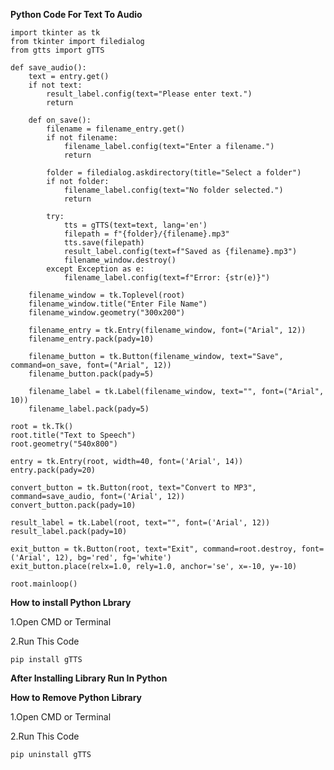 **Python Code For Text To Audio**


    import tkinter as tk
    from tkinter import filedialog
    from gtts import gTTS

    def save_audio():
        text = entry.get()
        if not text:
            result_label.config(text="Please enter text.")
            return

        def on_save():
            filename = filename_entry.get()
            if not filename:
                filename_label.config(text="Enter a filename.")
                return

            folder = filedialog.askdirectory(title="Select a folder")
            if not folder:
                filename_label.config(text="No folder selected.")
                return

            try:
                tts = gTTS(text=text, lang='en')
                filepath = f"{folder}/{filename}.mp3"
                tts.save(filepath)
                result_label.config(text=f"Saved as {filename}.mp3")
                filename_window.destroy()
            except Exception as e:
                filename_label.config(text=f"Error: {str(e)}")

        filename_window = tk.Toplevel(root)
        filename_window.title("Enter File Name")
        filename_window.geometry("300x200")

        filename_entry = tk.Entry(filename_window, font=("Arial", 12))
        filename_entry.pack(pady=10)

        filename_button = tk.Button(filename_window, text="Save", command=on_save, font=("Arial", 12))
        filename_button.pack(pady=5)

        filename_label = tk.Label(filename_window, text="", font=("Arial", 10))
        filename_label.pack(pady=5)

    root = tk.Tk()
    root.title("Text to Speech")
    root.geometry("540x800")

    entry = tk.Entry(root, width=40, font=('Arial', 14))
    entry.pack(pady=20)

    convert_button = tk.Button(root, text="Convert to MP3", command=save_audio, font=('Arial', 12))
    convert_button.pack(pady=10)

    result_label = tk.Label(root, text="", font=('Arial', 12))
    result_label.pack(pady=10)

    exit_button = tk.Button(root, text="Exit", command=root.destroy, font=('Arial', 12), bg='red', fg='white')
    exit_button.place(relx=1.0, rely=1.0, anchor='se', x=-10, y=-10)

    root.mainloop()

**How to install Python Lbrary**

  1.Open CMD or Terminal 
 
  2.Run This Code
  
    pip install gTTS

**After Installing Library
Run In Python**

**How to Remove Python Library**
  
   1.Open CMD or Terminal
   
   2.Run This Code

    pip uninstall gTTS

